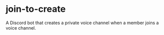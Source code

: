 # join-to-create
A Discord bot that creates a private voice channel when a member joins a voice channel.
